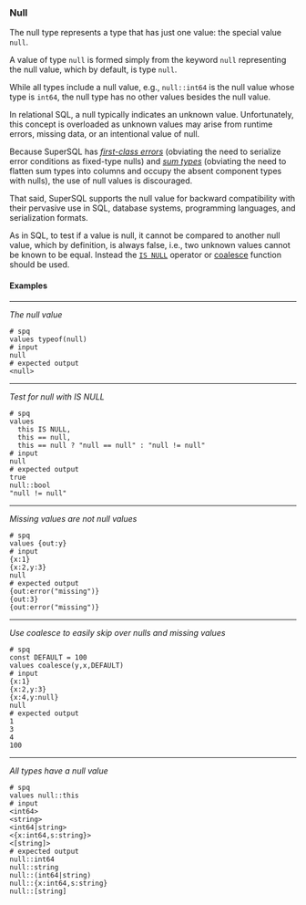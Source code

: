 ### Null

The null type represents a type that has just one value:
the special value `null`.

A value of type `null` is formed simply from the keyword `null` 
representing the null value, which by default, is type `null`.

While all types include a null value, e.g., `null::int64` is the 
null value whose type is `int64`, the null type has no other values
besides the null value.

In relational SQL, a null typically indicates an unknown value.
Unfortunately, this concept is overloaded as unknown values may arise
from runtime errors, missing data, or an intentional value of null.

Because SuperSQL has [_first-class errors_](error.md) (obviating the need to
serialize error conditions as fixed-type nulls)
and [_sum types_](union.md) (obviating the need to flatten sum types into columns and
occupy the absent component types with nulls), the use of null values is
discouraged.

That said, SuperSQL supports the null value for backward compatibility with
their pervasive use in SQL, database systems, programming languages, and serialization
formats.

As in SQL, to test if a value is null, it cannot be compared to another null 
value, which by definition, is always false, i.e., two unknown values cannot
be known to be equal.  Instead the [`IS NULL`](../expressions.md#comparisons) operator or 
[coalesce](../functions/generics/coalesce.md) function should be used.


#### Examples
---
_The null value_

```mdtest-spq
# spq
values typeof(null)
# input
null
# expected output
<null>
```

---

_Test for null with IS NULL_

```mdtest-spq
# spq
values
  this IS NULL,
  this == null,
  this == null ? "null == null" : "null != null"
# input
null
# expected output
true
null::bool
"null != null"
```

---

_Missing values are not null values_

```mdtest-spq
# spq
values {out:y}
# input
{x:1}
{x:2,y:3}
null
# expected output
{out:error("missing")}
{out:3}
{out:error("missing")}
```

---

_Use coalesce to easily skip over nulls and missing values_

```mdtest-spq
# spq
const DEFAULT = 100
values coalesce(y,x,DEFAULT)
# input
{x:1}
{x:2,y:3}
{x:4,y:null}
null
# expected output
1
3
4
100
```

---

_All types have a null value_

```mdtest-spq
# spq
values null::this
# input
<int64>
<string>
<int64|string>
<{x:int64,s:string}>
<[string]>
# expected output
null::int64
null::string
null::(int64|string)
null::{x:int64,s:string}
null::[string]
```
